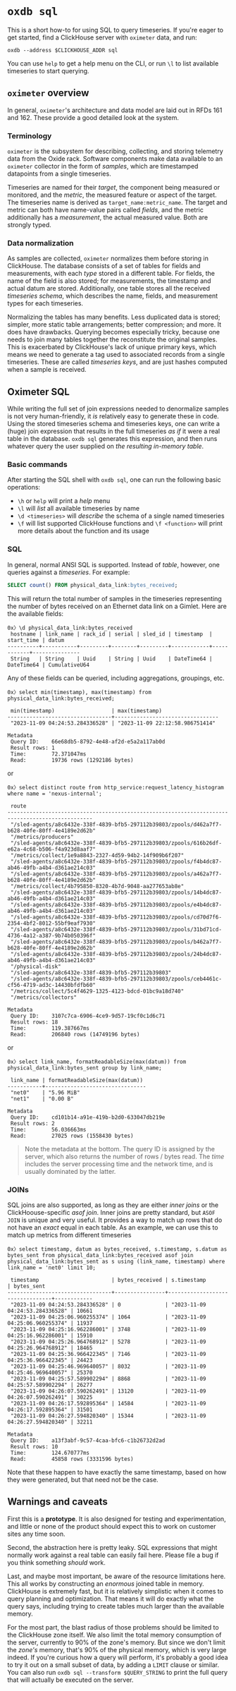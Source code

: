 # `oxdb sql`

This is a short how-to for using SQL to query timeseries. If you're eager to get
started, find a ClickHouse server with `oximeter` data, and run:

```console
oxdb --address $CLICKHOUSE_ADDR sql
```

You can use `help` to get a help menu on the CLI, or run `\l` to list available
timeseries to start querying.

## `oximeter` overview

In general, `oximeter`'s architecture and data model are laid out in RFDs 161
and 162. These provide a good detailed look at the system.

### Terminology

`oximeter` is the subsystem for describing, collecting, and storing telemetry
data from the Oxide rack. Software components make data available to an
`oximeter` collector in the form of _samples_, which are timestamped datapoints
from a single timeseries.

Timeseries are named for their _target_, the component being measured or
monitored, and the _metric_, the measured feature or aspect of the target. The
timeseries name is derived as `target_name:metric_name`. The target and metric
can both have name-value pairs called _fields_, and the metric additionally has
a _measurement_, the actual measured value. Both are strongly typed.

### Data normalization

As samples are collected, `oximeter` normalizes them before storing in
ClickHouse. The database consists of a set of tables for fields and
measurements, with each _type_ stored in a different table. For fields, the name
of the field is also stored; for measurements, the timestamp and actual datum
are stored. Additionally, one table stores all the received _timeseries schema_,
which describes the name, fields, and measurement types for each timeseries.

Normalizing the tables has many benefits. Less duplicated data is stored;
simpler, more static table arrangements; better compression; and more. It does
have drawbacks. Querying becomes especially tricky, because one needs to join
many tables together the reconstitute the original samples. This is exacerbated
by ClickHouse's lack of unique primary keys, which means we need to generate a
tag used to associated records from a single timeseries. These are called
_timeseries keys_, and are just hashes computed when a sample is received.

## Oximeter SQL

While writing the full set of join expressions needed to denormalize samples is
not very human-friendly, it _is_ relatively easy to generate these in code.
Using the stored timeseries schema and timeseries keys, one can write a (huge)
join expression that results in the full timeseries _as if_ it were a real table
in the database. `oxdb sql` generates this expression, and then runs whatever
query the user supplied on _the resulting in-memory table_.

### Basic commands

After starting the SQL shell with `oxdb sql`, one can run the following basic
operations:

- `\h` or `help` will print a _help_ menu
- `\l` will _list_ all available timeseries by name
- `\d <timeseries>` will _describe_ the schema of a single named timeseries
- `\f` will list supported ClickHouse functions and `\f <function>` will print
  more details about the function and its usage

### SQL

In general, normal ANSI SQL is supported. Instead of _table_, however, one
queries against a _timeseries_. For example:

```sql
SELECT count() FROM physical_data_link:bytes_received;
```

This will return the total number of samples in the timeseries representing the
number of bytes received on an Ethernet data link on a Gimlet. Here are the
available fields:

```console
0x〉\d physical_data_link:bytes_received
 hostname | link_name | rack_id | serial | sled_id | timestamp  | start_time | datum
----------+-----------+---------+--------+---------+------------+------------+---------------
 String   | String    | Uuid    | String | Uuid    | DateTime64 | DateTime64 | CumulativeU64
```

Any of these fields can be queried, including aggregations, groupings, etc.

```console
0x〉select min(timestamp), max(timestamp) from physical_data_link:bytes_received;

 min(timestamp)                  | max(timestamp)
---------------------------------+---------------------------------
 "2023-11-09 04:24:53.284336528" | "2023-11-09 22:12:58.986751414"

Metadata
 Query ID:    66e68db5-8792-4e48-af2d-e5a2a117ab0d
 Result rows: 1
 Time:        72.371047ms
 Read:        19736 rows (1292186 bytes)

```

or

```console
0x〉select distinct route from http_service:request_latency_histogram where name = 'nexus-internal';

 route
-------------------------------------------------------------------------------------------------
 "/sled-agents/a8c6432e-338f-4839-bfb5-297112b39803/zpools/d462a7f7-b628-40fe-80ff-4e4189e2d62b"
 "/metrics/producers"
 "/sled-agents/a8c6432e-338f-4839-bfb5-297112b39803/zpools/616b26df-e62a-4c68-b506-f4a923d8aaf7"
 "/metrics/collect/1e9a8843-2327-4d59-94b2-14f909b6f207"
 "/sled-agents/a8c6432e-338f-4839-bfb5-297112b39803/zpools/f4b4dc87-ab46-49fb-a4b4-d361ae214c03"
 "/sled-agents/a8c6432e-338f-4839-bfb5-297112b39803/zpools/a462a7f7-b628-40fe-80ff-4e4189e2d62b"
 "/metrics/collect/4b795850-8320-4b7d-9048-aa277653ab8e"
 "/sled-agents/a8c6432e-338f-4839-bfb5-297112b39803/zpools/14b4dc87-ab46-49fb-a4b4-d361ae214c03"
 "/sled-agents/a8c6432e-338f-4839-bfb5-297112b39803/zpools/e4b4dc87-ab46-49fb-a4b4-d361ae214c03"
 "/sled-agents/a8c6432e-338f-4839-bfb5-297112b39803/zpools/cd70d7f6-2354-4bf2-8012-55bf9eaf7930"
 "/sled-agents/a8c6432e-338f-4839-bfb5-297112b39803/zpools/31bd71cd-4736-4a12-a387-9b74b050396f"
 "/sled-agents/a8c6432e-338f-4839-bfb5-297112b39803/zpools/b462a7f7-b628-40fe-80ff-4e4189e2d62b"
 "/sled-agents/a8c6432e-338f-4839-bfb5-297112b39803/zpools/24b4dc87-ab46-49fb-a4b4-d361ae214c03"
 "/physical-disk"
 "/sled-agents/a8c6432e-338f-4839-bfb5-297112b39803"
 "/sled-agents/a8c6432e-338f-4839-bfb5-297112b39803/zpools/ceb4461c-cf56-4719-ad3c-14430bfdfb60"
 "/metrics/collect/5c4f4629-1325-4123-bdcd-01bc9a18d740"
 "/metrics/collectors"

Metadata
 Query ID:    3107c7ca-6906-4ce9-9d57-19cf0c1d6c71
 Result rows: 18
 Time:        119.387667ms
 Read:        206840 rows (14749196 bytes)

```

or

```console
0x〉select link_name, formatReadableSize(max(datum)) from physical_data_link:bytes_sent group by link_name;

 link_name | formatReadableSize(max(datum))
-----------+--------------------------------
 "net0"    | "5.96 MiB"
 "net1"    | "0.00 B"

Metadata
 Query ID:    cd101b14-a91e-419b-b2d0-633047db219e
 Result rows: 2
 Time:        56.036663ms
 Read:        27025 rows (1558430 bytes)

```

> Note the metadata at the bottom. The query ID is assigned by the server, which
  also returns the number of rows / bytes read. The _time_ includes the server
  processing time and the network time, and is usually dominated by the latter.

### JOINs

SQL joins are also supported, as long as they are either _inner joins_ or the
ClickHoouse-specific _asof join_. Inner joins are pretty standard, but `ASOF
JOIN` is unique and very useful. It provides a way to match up rows that do not
have an _exact_ equal in each table. As an example, we can use this to match up
metrics from different timeseries

```console
0x〉select timestamp, datum as bytes_received, s.timestamp, s.datum as bytes_sent from physical_data_link:bytes_received asof join physical_data_link:bytes_sent as s using (link_name, timestamp) where link_name = 'net0' limit 10;

 timestamp                       | bytes_received | s.timestamp                     | bytes_sent
---------------------------------+----------------+---------------------------------+------------
 "2023-11-09 04:24:53.284336528" | 0              | "2023-11-09 04:24:53.284336528" | 10661
 "2023-11-09 04:25:06.960255374" | 1064           | "2023-11-09 04:25:06.960255374" | 11937
 "2023-11-09 04:25:16.962286001" | 3748           | "2023-11-09 04:25:16.962286001" | 15910
 "2023-11-09 04:25:26.964768912" | 5278           | "2023-11-09 04:25:26.964768912" | 18465
 "2023-11-09 04:25:36.966422345" | 7146           | "2023-11-09 04:25:36.966422345" | 24423
 "2023-11-09 04:25:46.969640057" | 8032           | "2023-11-09 04:25:46.969640057" | 25370
 "2023-11-09 04:25:57.589902294" | 8868           | "2023-11-09 04:25:57.589902294" | 26277
 "2023-11-09 04:26:07.590262491" | 13120          | "2023-11-09 04:26:07.590262491" | 30225
 "2023-11-09 04:26:17.592895364" | 14584          | "2023-11-09 04:26:17.592895364" | 31501
 "2023-11-09 04:26:27.594820340" | 15344          | "2023-11-09 04:26:27.594820340" | 32211

Metadata
 Query ID:    a13f3abf-9c57-4caa-bfc6-c1b26732d2ad
 Result rows: 10
 Time:        124.670777ms
 Read:        45858 rows (3331596 bytes)

```

Note that these happen to have exactly the same timestamp, based on how they
were generated, but that need not be the case.

## Warnings and caveats

First this is a **prototype**. It is also designed for testing and
experimentation, and little or none of the product should expect this to work on
customer sites any time soon.

Second, the abstraction here is pretty leaky. SQL expressions that might
normally work against a real table can easily fail here. Please file a bug if
you think something _should_ work.

Last, and maybe most important, be aware of the resource limitations here. This
all works by constructing an _enormous_ joined table in memory. ClickHouse is
extremely fast, but it is relatively simplistic when it comes to query planning
and optimization. That means it will do exactly what the query says, including
trying to create tables much larger than the available memory.

For the most part, the blast radius of those problems should be limited to the
ClickHouse zone itself. We also limit the total memory consumption of the
server, currently to 90% of the zone's memory. But since we don't limit the
_zone's_ memory, that's 90% of the physical memory, which is very large indeed.
If you're curious how a query will perform, it's probably a good idea to try it
out on a small subset of data, by adding a `LIMIT` clause or similar. You can
also run `oxdb sql --transform $QUERY_STRING` to print the full query that will
actually be executed on the server.
